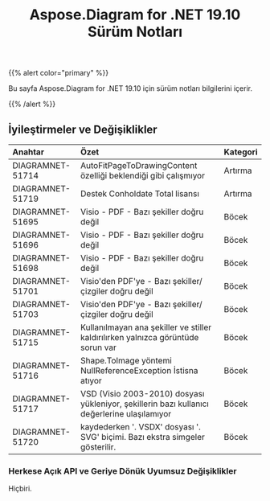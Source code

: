 ﻿---
title: Aspose.Diagram for .NET 19.10 Sürüm Notları
type: docs
weight: 30
url: /tr/net/aspose-diagram-for-net-19-10-release-notes/
---
{{% alert color="primary" %}} 

Bu sayfa Aspose.Diagram for .NET 19.10 için sürüm notları bilgilerini içerir.

{{% /alert %}} 
## **İyileştirmeler ve Değişiklikler**

|**Anahtar**|**Özet**|**Kategori**|
|:- |:- |:- |
|DIAGRAMNET-51714|AutoFitPageToDrawingContent özelliği beklendiği gibi çalışmıyor|Artırma|
|DIAGRAMNET-51719|Destek Conholdate Total lisansı|Artırma|
|DIAGRAMNET-51695|Visio - PDF - Bazı şekiller doğru değil|Böcek|
|DIAGRAMNET-51696|Visio - PDF - Bazı şekiller doğru değil|Böcek|
|DIAGRAMNET-51698|Visio - PDF - Bazı şekiller doğru değil|Böcek|
|DIAGRAMNET-51701|Visio'den PDF'ye - Bazı şekiller/çizgiler doğru değil|Böcek|
|DIAGRAMNET-51703|Visio'den PDF'ye - Bazı şekiller/çizgiler doğru değil|Böcek|
|DIAGRAMNET-51715|Kullanılmayan ana şekiller ve stiller kaldırılırken yalnızca görüntüde sorun var|Böcek|
|DIAGRAMNET-51716|Shape.ToImage yöntemi NullReferenceException İstisna atıyor|Böcek|
|DIAGRAMNET-51717|VSD (Visio 2003-2010) dosyası yükleniyor, şekillerin bazı kullanıcı değerlerine ulaşılamıyor|Böcek|
|DIAGRAMNET-51720|kaydederken '. VSDX' dosyası '. SVG' biçimi. Bazı ekstra simgeler gösterilir.|Böcek|
### **Herkese Açık API ve Geriye Dönük Uyumsuz Değişiklikler**
Hiçbiri.
